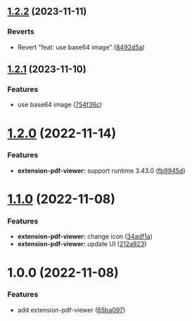 ## [1.2.2](https://github.com/purocean/yank-note-extension/compare/extension-pdf-viewer-1.2.1...extension-pdf-viewer-1.2.2) (2023-11-11)


### Reverts

* Revert "feat: use base64 image" ([8492d5a](https://github.com/purocean/yank-note-extension/commit/8492d5a0c1c84991d56b06f9176632f8406d1e26))



## [1.2.1](https://github.com/purocean/yank-note-extension/compare/extension-pdf-viewer-1.2.0...extension-pdf-viewer-1.2.1) (2023-11-10)


### Features

* use base64 image ([754f36c](https://github.com/purocean/yank-note-extension/commit/754f36c8da832dadff392c1df9bd79b7921acfe0))



# [1.2.0](https://github.com/purocean/yank-note-extension/compare/extension-pdf-viewer-1.1.0...extension-pdf-viewer-1.2.0) (2022-11-14)


### Features

* **extension-pdf-viewer:** support runtime 3.43.0 ([fb9945d](https://github.com/purocean/yank-note-extension/commit/fb9945d565b6a296ef47784727f21d29aff124ef))



# [1.1.0](https://github.com/purocean/yank-note-extension/compare/extension-pdf-viewer-1.0.0...extension-pdf-viewer-1.1.0) (2022-11-08)


### Features

* **extension-pdf-viewer:** change icon ([34adf1a](https://github.com/purocean/yank-note-extension/commit/34adf1a42ae54652693d7c028be9b1d46558e335))
* **extension-pdf-viewer:** update UI ([212a923](https://github.com/purocean/yank-note-extension/commit/212a923b2be139fdbef2ebef165a642f657a120b))



# 1.0.0 (2022-11-08)


### Features

* add extension-pdf-viewer ([65ba097](https://github.com/purocean/yank-note-extension/commit/65ba097f630a6ddf404663c6b22349e0e204bf99))




